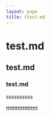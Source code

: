 ```yaml
---
layout: page
title: ttest.md
---
```

# test.md #
## test.md #
### test.md #

ssssssssss

ttttttttttttttttttt 
